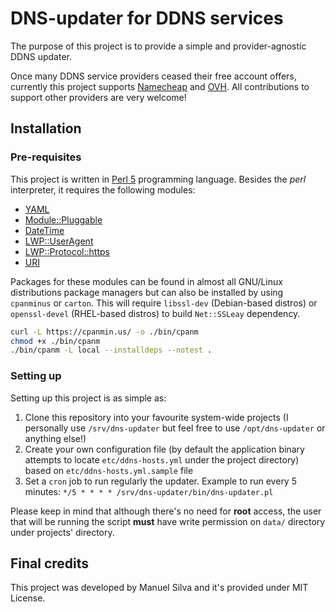 # DNS-updater for DDNS services

The purpose of this project is to provide a simple and provider-agnostic DDNS updater.

Once many DDNS service providers ceased their free account offers, currently this project supports [Namecheap](https://www.namecheap.com/) and [OVH](https://www.ovh.com/). All contributions to support other providers are very welcome!

## Installation

### Pre-requisites

This project is written in [Perl 5](https://www.perl.org/) programming language. Besides the _perl_ interpreter, it requires the following modules:
  * [YAML](https://metacpan.org/pod/YAML)
  * [Module::Pluggable](https://metacpan.org/pod/Module::Pluggable)
  * [DateTime](https://metacpan.org/pod/DateTime)
  * [LWP::UserAgent](https://metacpan.org/pod/LWP::UserAgent)
  * [LWP::Protocol::https](https://metacpan.org/pod/LWP::Protocol::https)
  * [URI](https://metacpan.org/pod/URI)

Packages for these modules can be found in almost all GNU/Linux distributions package managers but can also be installed by using `cpanminus` or `carton`. This will require `libssl-dev` (Debian-based distros) or `openssl-devel` (RHEL-based distros) to build `Net::SSLeay` dependency.

```bash
curl -L https://cpanmin.us/ -o ./bin/cpanm
chmod +x ./bin/cpanm
./bin/cpanm -L local --installdeps --notest .
```

### Setting up

Setting up this project is as simple as:

1. Clone this repository into your favourite system-wide projects (I personally use `/srv/dns-updater` but feel free to use `/opt/dns-updater` or anything else!)
1. Create your own configuration file (by default the application binary attempts to locate `etc/ddns-hosts.yml` under the project directory) based on `etc/ddns-hosts.yml.sample` file
1. Set a `cron` job to run regularly the updater. Example to run every 5 minutes: `*/5 * * * * /srv/dns-updater/bin/dns-updater.pl`

Please keep in mind that although there's no need for **root** access, the user that will be running the script **must** have write permission on `data/` directory under projects' directory.

## Final credits

This project was developed by Manuel Silva and it's provided under MIT License.
